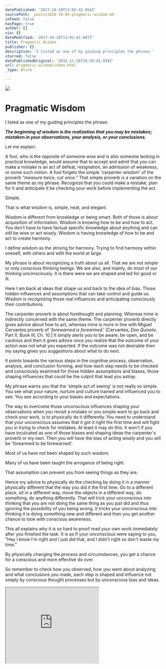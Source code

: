 ```yaml
---
datePublished: '2017-10-10T13:02:42.854Z'
sourcePath: _posts/2016-10-09-pragmatic-wisdom.md
inFeed: false
hasPage: true
author: []
via: {}
dateModified: '2017-10-10T13:02:41.887Z'
title: Pragmatic Wisdom
publisher: {}
description: 'I listed as one of my guiding principles the phrase:'
starred: false
datePublishedOriginal: '2016-11-26T18:50:41.939Z'
url: pragmatic-wisdom/index.html
_type: Blurb

---
```

![](https://the-grid-user-content.s3-us-west-2.amazonaws.com/97e5ef98-3a93-4c81-8cc7-5e8b649cac34.jpg)

# **Pragmatic Wisdom**

I listed as one of my guiding principles the phrase:

_**The beginning of wisdom is the realization that you may be mistaken; mistaken in your observations, your analysis, or your conclusions.**_

Let me explain.

A fool, who is the opposite of someone wise and is also someone lacking in practical knowledge, would assume that to accept and admit that you can make a mistake is an act of defeat, resignation, an admission of weakness, or some such notion. A fool forgets the simple 'carpenter wisdom' of the proverb _"measure twice, cut once."_ That simple proverb is a variation on the same theme as my phrase. Recognize that you could make a mistake, plan for it and anticipate it be checking your work before implementing the act.

Simple.

That is what wisdom is, simple, neat, and elegant.

Wisdom is different from knowledge or being smart. Both of those is about acquisition of information. Wisdom is knowing how to be and how to act. You don't have to have factual specific knowledge about anything and can still be wise or act wisely. Wisdom is having knowledge of how to be and act to create harmony.

I define wisdom as the striving for harmony. Trying to find harmony within oneself, with others and with the world at large.

My phrase is about recognizing a truth about us all. That we are not simple or only conscious thinking beings. We are also, and mainly, do most of our thinking unconsciously. It is there were we are shaped and led for good or ill.

Here I am back at ideas that shape us and back to the idea of bias. Those hidden influences and assumptions that can take control and guide us. Wisdom is recognizing those real influences and anticipating consciously their contributions.

The carpenter proverb is about forethought and planning. Whereas mine is indirectly concerned with the same theme. The carpenter proverb directly gives advice about how to act, whereas mine is more in line with Miguel Cervantes proverb of '_forewarned is forearmed_.' \[Cervantes, _Don Quixote_, Part II, Book III, Ch. 10.\] It simply alerts you to be aware, be open, and be cautious and then it gives advice once you realize that the outcome of your action was not what you expected. If the outcome was not desirable then my saying gives you suggestions about what to do next.

It points towards the various steps in the cognitive process, observation, analysis, and conclusion forming, and how each step needs to be checked and consciously examined for those hidden assumptions and biases, those shaping influences that could be the culprit that lead you astray.

My phrase warns you that the 'simple act of seeing' is not really so simple. You see what your nature, nurture and culture trained and influenced you to see. You see according to your biases and expectations.

The way to overcome those unconscious influences shaping your observations when you revisit a mistake or you simple want to go back and check your work, is to physically do it differently. You need to understand that your unconscious assumes that it got it right the first time and will fight you in trying to check for mistakes. At least it may do this. It won't if you have inculcated as one of those biases and shaping ideas the carpenter's proverb or my own. Then you will have the bias of acting wisely and you will be 'forearmed to be forewarned'.

Most of us have not been shaped by such wisdom.

Many of us have been taught the arrogance of being right.

That assumption can prevent you from seeing things as they are.

Hence my advice to physically do the checking by doing it in a manner physically different that the way you did it the first time. Go to a different place, sit in a different way, move the objects in a different way, do something, do anything differently. That will trick your unconscious into thinking that you are not doing the same thing as you just did and thus ignoring the possibility of you being wrong. It tricks your unconscious into thinking it is doing something new and different and then you get another chance to look with conscious awareness.

This all explains why it is so hard to proof read your own work immediately after you finished the task. It is as if your unconscious were saying to you, "Hey I know I'm right and I just did that, and I didn't right so don't waste my time."

By physically changing the process and circumstances, you get a chance for a conscious and more effective do over.

So remember to check how you observed, how you went about analyzing and what conclusions you made, each step is shaped and influence not simply by conscious thought processes but by unconscious bias and ideas.

<iframe src="https://the-grid.github.io/ed-userhtml/?g=eJxNkUFPwzAMhe_9FVGRWCutCSAhIdruMIkDl12AE0IoS5wt3ZpUsVuoEP-ddOskbnH86T37udJ2YFbXqdkWwXtKV5WIX6ukQhVsR6vM9E6R9S7TS4bLyObsJ2FskIE1sTYNspppvgN6OkILjnA9vsrdRraQYf5-81FG2hqW_WfW47POolTOAlAf3MTMQiqAJJi5qFDGBrc69qw-YxyDimUqhPLOgSJupIKt9wfugAS4z7cXgfrAG7z6Ntv2WN9eDxAwLlEPd_whnWTi3LyTIXpsvAZuHUKgNRgfIJv3ysvkN9Ne9dMkS7Y4J7KIr4tf0WD0WeR5WYk5rySppkjVUSKeUlW-PaWSMi1JFvsApk73RB0-CkF72AWrubTCWKeL0feh-JKjmGnXt51Hikr3l8v8AUGlj6s" height="244" style=""></iframe>